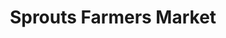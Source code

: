 ---
title: "Sprouts Farmers Market"
url: /oklahoma-city/sprouts-farmers-market-north-may-avenue/
shop: supermarket
---